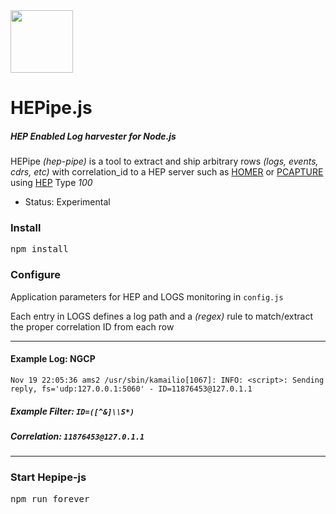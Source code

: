 <img src="http://i.imgur.com/FfI28Qv.png" width="100">

# HEPipe.js
##### HEP Enabled Log harvester for Node.js


HEPipe _(hep-pipe)_ is a tool to extract and ship arbitrary rows _(logs, events, cdrs, etc)_ with correlation_id to a HEP server such as [HOMER](https://github.com/sipcapture/homer) or [PCAPTURE](http://pcapture.com) using [HEP](http://hep.sipcapture.org) Type _100_

* Status: Experimental

### Install
<pre>
npm install
</pre>

### Configure
Application parameters for HEP and LOGS monitoring in ```config.js```

Each entry in LOGS defines a log path and a _(regex)_ rule to match/extract the proper correlation ID from each row

---------------------

#### Example Log: NGCP
```
Nov 19 22:05:36 ams2 /usr/sbin/kamailio[1067]: INFO: <script>: Sending reply, fs='udp:127.0.0.1:5060' - ID=11876453@127.0.1.1
```

##### Example Filter: ```ID=([^&]\\S*)```

##### Correlation: ```11876453@127.0.1.1```

----------

### Start Hepipe-js
<pre>
npm run forever
</pre>
